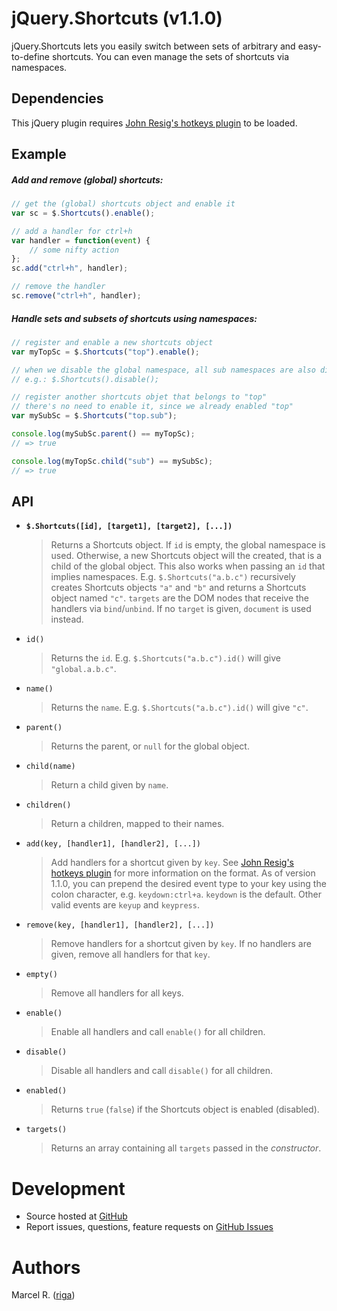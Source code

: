 # jQuery.Shortcuts (v1.1.0)

jQuery.Shortcuts lets you easily switch between sets of arbitrary and easy-to-define shortcuts. You can even manage the sets of shortcuts via namespaces.


## Dependencies

This jQuery plugin requires [John Resig's hotkeys plugin](https://github.com/jeresig/jquery.hotkeys) to be loaded.


## Example

##### Add and remove (global) shortcuts:

```javascript
// get the (global) shortcuts object and enable it
var sc = $.Shortcuts().enable();

// add a handler for ctrl+h
var handler = function(event) {
	// some nifty action
};
sc.add("ctrl+h", handler);

// remove the handler
sc.remove("ctrl+h", handler);

```


##### Handle sets and subsets of shortcuts using namespaces:

```javascript
// register and enable a new shortcuts object
var myTopSc = $.Shortcuts("top").enable();

// when we disable the global namespace, all sub namespaces are also disabled
// e.g.: $.Shortcuts().disable();

// register another shortcuts objet that belongs to "top"
// there's no need to enable it, since we already enabled "top"
var mySubSc = $.Shortcuts("top.sub");

console.log(mySubSc.parent() == myTopSc);
// => true

console.log(myTopSc.child("sub") == mySubSc);
// => true

```


## API

* **`$.Shortcuts([id], [target1], [target2], [...])`**
	> Returns a Shortcuts object. If `id` is empty, the global namespace is used. Otherwise, a new Shortcuts
	object will the created, that is a child of the global object. This also works when passing an `id` that
	implies namespaces. E.g. `$.Shortcuts("a.b.c")` recursively creates Shortcuts objects `"a"` and `"b"` and
	returns a Shortcuts object named `"c"`. `targets` are the DOM nodes that receive the handlers via
	`bind`/`unbind`. If no `target` is given, `document` is used instead.

* `id()`
	> Returns the `id`. E.g. `$.Shortcuts("a.b.c").id()` will give `"global.a.b.c"`.
	
* `name()`
	> Returns the `name`. E.g. `$.Shortcuts("a.b.c").id()` will give `"c"`.
	
* `parent()`
	> Returns the parent, or `null` for the global object.
	
* `child(name)`
	> Return a child given by `name`.

* `children()`
	> Return a children, mapped to their names.

* `add(key, [handler1], [handler2], [...])`
	> Add handlers for a shortcut given by `key`. See [John Resig's hotkeys plugin](https://github.com/jeresig/jquery.hotkeys) for more information on the format. As of version 1.1.0, you can prepend the desired event type to your key using the colon character, e.g. `keydown:ctrl+a`. `keydown` is the default. Other valid events are `keyup` and `keypress`.

* `remove(key, [handler1], [handler2], [...])`
	> Remove handlers for a shortcut given by `key`. If no handlers are given, remove all handlers for that
	`key`.

* `empty()`
	> Remove all handlers for all keys.

* `enable()`
	> Enable all handlers and call `enable()` for all children.

* `disable()`
	> Disable all handlers and call `disable()` for all children.

* `enabled()`
	> Returns `true` (`false`) if the Shortcuts object is enabled (disabled).
	
* `targets()`
	> Returns an array containing all `targets` passed in the _constructor_.


# Development

- Source hosted at [GitHub](https://github.com/riga/jquery.shortcuts)
- Report issues, questions, feature requests on
[GitHub Issues](https://github.com/riga/jquery.shortcuts/issues)


# Authors

Marcel R. ([riga](https://github.com/riga))